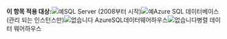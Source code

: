 <Token>**이 항목 적용 대상:**![예](media/yes.png)SQL Server (2008부터 시작)![예](media/yes.png)Azure SQL 데이터베이스 (관리 되는 인스턴스만)![없습니다](media/no.png) AzureSQL데이터웨어하우스![없습니다](media/no.png)병렬 데이터 웨어하우스 </Token>

